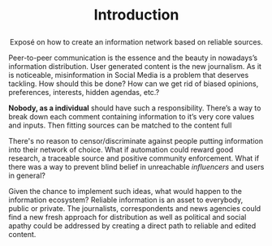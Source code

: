 
# <p align="center">Introduction</p>

<p align="center">Exposé on how to create an information network based on reliable sources. </p>
Peer-to-peer communication is the essence and the beauty in nowadays’s information distribution. User generated content is the new journalism. As it is noticeable, misinformation in Social Media is a problem that deserves tackling. How should this be done? How can we get rid of biased opinions, preferences, interests, hidden agendas, etc.?

**Nobody, as a individual** should have such a responsibility. There’s a way to break down each comment containing information to it’s very core values and inputs. Then fitting sources can be matched to the content full

There's no reason to censor/discriminate against people putting information into their network of choice. What if automation could reward good research, a traceable source and positive community enforcement. What if there was a way to prevent blind belief in unreachable _influencers_ and users in general?

Given the chance to implement such ideas, what would happen to the information ecosystem? Reliable information is an asset to everybody, public or private. The journalists, correspondents  and news agencies could find a new fresh approach for distribution as well as political and social apathy could be addressed by creating a direct path to reliable and edited content.
  
<!--stackedit_data:
eyJoaXN0b3J5IjpbLTM4NDQ4NzY4MiwtOTE1MjYzODgxLC0xOD
Y2MzkxMTE1LC05NzY4MzIzNjUsMTM1OTE1MzgxLDMxODk1MDgx
NSwyMTM1NDg2Mzg3LDEyNzk1NjU0NDQsMTA3NTI5NDg0NiwtMT
U0Mzg1MzAzN119
-->